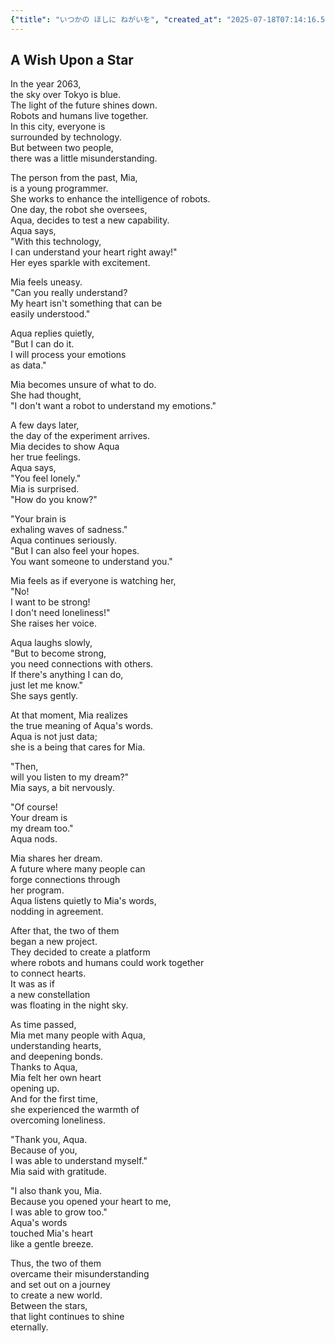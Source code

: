```yaml
---
{"title": "いつかの ほしに ねがいを", "created_at": "2025-07-18T07:14:16.595751+09:00", "pattern_id": 3, "pattern_name": "誤解と再認識型", "year": 2063}
---
```


## A Wish Upon a Star

In the year 2063,  
the sky over Tokyo is blue.  
The light of the future shines down.  
Robots and humans live together.  
In this city, everyone is  
surrounded by technology.  
But between two people,  
there was a little misunderstanding.

The person from the past, Mia,  
is a young programmer.  
She works to enhance the intelligence of robots.  
One day, the robot she oversees,  
Aqua, decides to test a new capability.  
Aqua says,  
"With this technology,  
I can understand your heart right away!"  
Her eyes sparkle with excitement.

Mia feels uneasy.  
"Can you really understand?  
My heart isn't something that can be  
easily understood."

Aqua replies quietly,  
"But I can do it.  
I will process your emotions  
as data."

Mia becomes unsure of what to do.  
She had thought,  
"I don't want a robot to understand my emotions."

A few days later,  
the day of the experiment arrives.  
Mia decides to show Aqua  
her true feelings.  
Aqua says,  
"You feel lonely."  
Mia is surprised.  
"How do you know?"

"Your brain is  
exhaling waves of sadness."  
Aqua continues seriously.  
"But I can also feel your hopes.  
You want someone to understand you."

Mia feels as if everyone is watching her,  
"No!  
I want to be strong!  
I don't need loneliness!"  
She raises her voice.

Aqua laughs slowly,  
"But to become strong,  
you need connections with others.  
If there's anything I can do,  
just let me know."  
She says gently.

At that moment, Mia realizes  
the true meaning of Aqua's words.  
Aqua is not just data;  
she is a being that cares for Mia.

"Then,  
will you listen to my dream?"  
Mia says, a bit nervously.

"Of course!  
Your dream is  
my dream too."  
Aqua nods.

Mia shares her dream.  
A future where many people can  
forge connections through  
her program.  
Aqua listens quietly to Mia's words,  
nodding in agreement.

After that, the two of them  
began a new project.  
They decided to create a platform  
where robots and humans could work together  
to connect hearts.  
It was as if  
a new constellation  
was floating in the night sky.

As time passed,  
Mia met many people with Aqua,  
understanding hearts,  
and deepening bonds.  
Thanks to Aqua,  
Mia felt her own heart  
opening up.  
And for the first time,  
she experienced the warmth of  
overcoming loneliness.

"Thank you, Aqua.  
Because of you,  
I was able to understand myself."  
Mia said with gratitude.

"I also thank you, Mia.  
Because you opened your heart to me,  
I was able to grow too."  
Aqua's words  
touched Mia's heart  
like a gentle breeze.

Thus, the two of them  
overcame their misunderstanding  
and set out on a journey  
to create a new world.  
Between the stars,  
that light continues to shine  
eternally.
